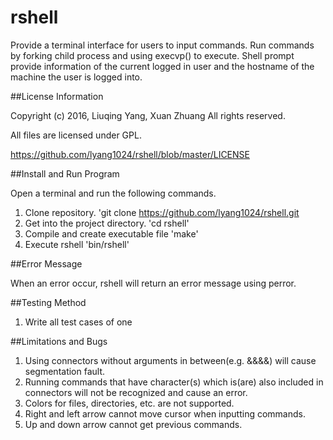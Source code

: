 # rshell

Provide a terminal interface for users to input commands. Run commands by forking child process and using execvp() to execute.
Shell prompt provide information of the current logged in user and the hostname of the machine the user is logged into.


##License Information

Copyright (c) 2016, Liuqing Yang, Xuan Zhuang
All rights reserved.

All files are licensed under GPL.

https://github.com/lyang1024/rshell/blob/master/LICENSE

##Install and Run Program

Open a terminal and run the following commands.

1. Clone repository.
'git clone https://github.com/lyang1024/rshell.git
2. Get into the project directory.
'cd rshell'
3. Compile and create executable file
'make'
4. Execute rshell
'bin/rshell'

##Error Message

When an error occur, rshell will return an error message using perror. 

##Testing Method

1. Write all test cases of one 

##Limitations and Bugs

1. Using connectors without arguments in between(e.g. &&&&) will cause segmentation fault.
2. Running commands that have character(s) which is(are) also included in connectors will not be recognized and cause an error.
3. Colors for files, directories, etc. are not supported.
4. Right and left arrow cannot move cursor when inputting commands.
5. Up and down arrow cannot get previous commands. 

